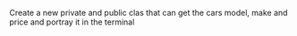 Create a new private and public clas that can get the cars model, make and price and portray it in the terminal